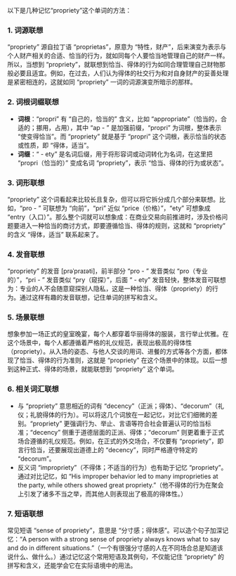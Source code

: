 以下是几种记忆“propriety”这个单词的方法：

### 1. 词源联想
“propriety” 源自拉丁语 “proprietas”，原意为 “特性，财产”，后来演变为表示与个人财产相关的合适、恰当的行为，就如同每个人要恰当地管理自己的财产一样。所以，当想到 “propriety”，就联想到恰当、得体的行为如同合理管理自己财物那般必要且适宜。例如，在过去，人们认为得体的社交行为和对自身财产的妥善处理是紧密相连的，这就如同 “propriety” 一词的词源演变所暗示的那样。

### 2. 词根词缀联想
 - **词根**：“propri” 有 “自己的，恰当的” 含义，比如 “appropriate”（恰当的，合适的；挪用，占用），其中 “ap - ” 是加强前缀，“propri” 为词根，整体表示 “使变得恰当”。而 “propriety” 就是基于 “propri” 这个词根，表示恰当的状态或性质，即 “得体，适当”。
 - **词缀**：“ - ety” 是名词后缀，用于将形容词或动词转化为名词，在这里把 “propri（恰当的）” 变成名词 “propriety”，表示 “恰当、得体的行为或状态”。

### 3. 词形联想
“propriety” 这个词看起来比较长且复杂，但可以将它拆分成几个部分来联想。比如，“pro - ” 可联想为 “向前”，“pri” 近似 “price（价格）”，“ety” 可想象成 “entry（入口）”。那么整个词就可以想象成：在商业交易向前推进时，涉及价格问题要进入一种恰当的商讨方式，即要遵循恰当、得体的规则，这就和 “propriety” 的含义 “得体，适当” 联系起来了。

### 4. 发音联想
“propriety” 的发音 [prəˈpraɪəti]，前半部分 “pro - ” 发音类似 “pro（专业的）”，“pri - ” 发音类似 “pry（窥探）”，后面 “ - ety” 发音轻快，整体发音可联想为：专业的人不会随意窥探别人隐私，这是一种恰当、得体（propriety）的行为。通过这样有趣的发音联想，记住单词的拼写和含义。

### 5. 场景联想
想象参加一场正式的皇室晚宴，每个人都穿着华丽得体的服装，言行举止优雅。在这个场景中，每个人都遵循着严格的礼仪规范，表现出极高的得体性（propriety）。从入场的姿态、与他人交谈的用词、进餐的方式等各个方面，都体现了恰当、得体的行为准则，这就是 “propriety” 在这个场景中的体现。以后一想到这种正式、得体的场景，就能联想到 “propriety” 这个单词。

### 6. 相关词汇联想
 - 与 “propriety” 意思相近的词有 “decency”（正派；得体）、“decorum”（礼仪；礼貌得体的行为）。可以将这几个词放在一起记忆，对比它们细微的差别。“propriety” 更强调行为、举止、言语等符合社会普遍认可的恰当标准；“decency” 侧重于道德层面的正派、得体；“decorum” 则更着重于正式场合遵循的礼仪规范。例如，在正式的外交场合，不仅要有 “propriety”，即言行恰当，还要展现出道德上的 “decency”，同时严格遵守特定的 “decorum”。
 - 反义词 “impropriety”（不得体；不适当的行为）也有助于记忆 “propriety”。通过对比记忆，如 “His improper behavior led to many improprieties at the party, while others showed great propriety.”（他不得体的行为在聚会上引发了诸多不当之举，而其他人则表现出了极高的得体性。）

### 7. 短语联想
常见短语 “sense of propriety”，意思是 “分寸感；得体感”。可以造个句子加深记忆：“A person with a strong sense of propriety always knows what to say and do in different situations.”（一个有很强分寸感的人在不同场合总是知道该说什么、做什么。）通过记忆这个常用短语及其例句，不仅能记住 “propriety” 的拼写和含义，还能学会它在实际语境中的用法。 